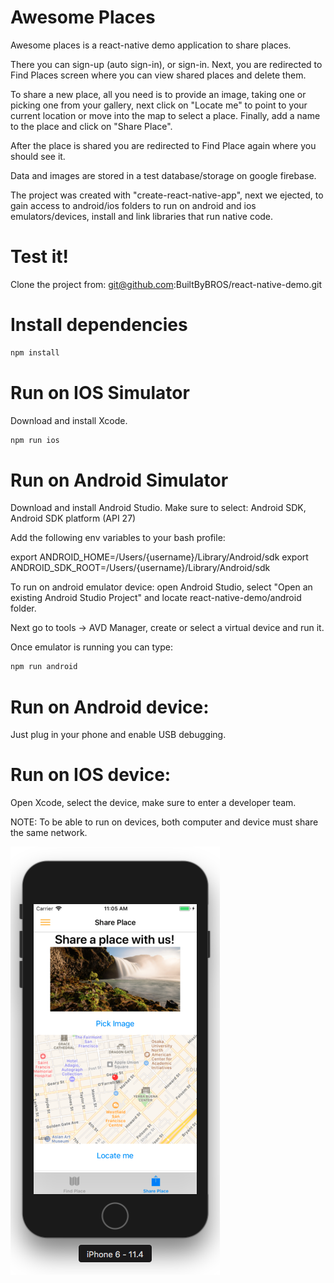 # Awesome Places

Awesome places is a react-native demo application to share places.

There you can sign-up (auto sign-in), or sign-in. Next, you are redirected to Find Places screen where you can view shared places and delete them.

To share a new place, all you need is to provide an image, taking one or picking one from your gallery, next click on "Locate me" to point to your current location or move into the map to select a place. 
Finally, add a name to the place and click on "Share Place".

After the place is shared you are redirected to Find Place again where you should see it.

Data and images are stored in a test database/storage on google firebase.

The project was created with "create-react-native-app", next we ejected, 
to gain access to android/ios folders to run on android and ios emulators/devices, 
install and link libraries that run native code.

# Test it!

Clone the project from: git@github.com:BuiltByBROS/react-native-demo.git

# Install dependencies

```sh
npm install
```

# Run on IOS Simulator

Download and install Xcode.


```sh
npm run ios
```

# Run on Android Simulator

Download and install Android Studio. Make sure to select: Android SDK, Android SDK platform (API 27)

Add the following env variables to your bash profile:

export ANDROID_HOME=/Users/{username}/Library/Android/sdk
export ANDROID_SDK_ROOT=/Users/{username}/Library/Android/sdk

To run on android emulator device: open Android Studio, 
select "Open an existing Android Studio Project" and locate react-native-demo/android folder.

Next go to tools -> AVD Manager, create or select a virtual device and run it.

Once emulator is running you can type:

```sh
npm run android
```

# Run on Android device:

Just plug in your phone and enable USB debugging.

# Run on IOS device:

Open Xcode, select the device, make sure to enter a developer team.

NOTE: To be able to run on devices, both computer and device must share the same network.

![imagen del repositorio](./src/assets/share-place.png "Share place")
